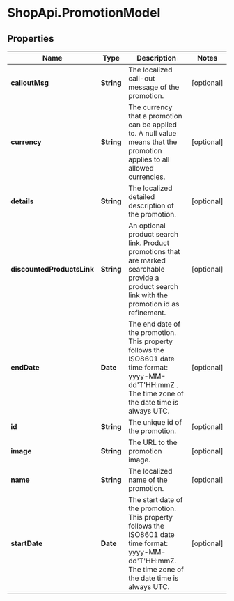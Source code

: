 # ShopApi.PromotionModel

## Properties
Name | Type | Description | Notes
------------ | ------------- | ------------- | -------------
**calloutMsg** | **String** | The localized call-out message of the promotion. | [optional] 
**currency** | **String** | The currency that a promotion can be applied to. A null value means that the promotion applies to all allowed  currencies. | [optional] 
**details** | **String** | The localized detailed description of the promotion. | [optional] 
**discountedProductsLink** | **String** | An optional product search link. Product promotions that are marked searchable provide a product search link with the promotion id as  refinement. | [optional] 
**endDate** | **Date** | The end date of the promotion. This property follows the ISO8601 date time format: yyyy-MM-dd&#39;T&#39;HH:mmZ . The time  zone of the date time is always UTC. | [optional] 
**id** | **String** | The unique id of the promotion. | [optional] 
**image** | **String** | The URL to the promotion image. | [optional] 
**name** | **String** | The localized name of the promotion. | [optional] 
**startDate** | **Date** | The start date of the promotion. This property follows the ISO8601 date time format: yyyy-MM-dd&#39;T&#39;HH:mmZ. The  time zone of the date time is always UTC. | [optional] 


